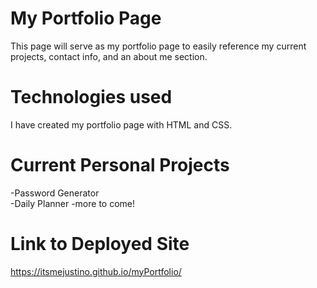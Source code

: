 # My Portfolio Page

This page will serve as my portfolio page to easily reference my current projects, contact info, and an about me section.

# Technologies used
I have created my portfolio page with HTML and CSS. 

# Current Personal Projects 
-Password Generator  <br> -Daily Planner 
-more to come!

# Link to Deployed Site

https://itsmejustino.github.io/myPortfolio/
